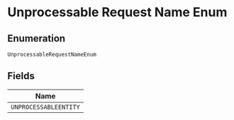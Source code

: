 
# Unprocessable Request Name Enum

## Enumeration

`UnprocessableRequestNameEnum`

## Fields

| Name |
|  --- |
| `UNPROCESSABLEENTITY` |

